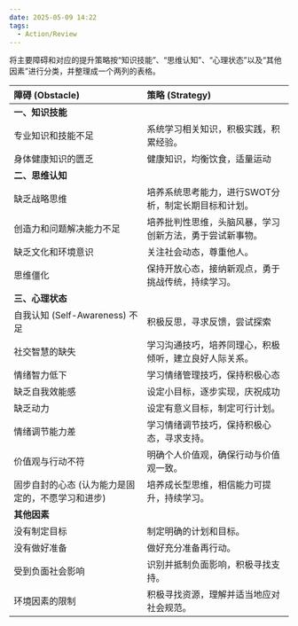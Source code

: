 ```yaml
---
date: 2025-05-09 14:22
tags:
  - Action/Review
---
```


将主要障碍和对应的提升策略按“知识技能”、“思维认知”、“心理状态”以及“其他因素”进行分类，并整理成一个两列的表格。

| 障碍 (Obstacle)              | 策略 (Strategy)                |
| :------------------------- | :--------------------------- |
| **一、知识技能**                 |                              |
| 专业知识和技能不足                  | 系统学习相关知识，积极实践，积累经验。          |
| 身体健康知识的匮乏                  | 健康知识，均衡饮食，适量运动               |
| **二、思维认知**                 |                              |
| 缺乏战略思维                     | 培养系统思考能力，进行SWOT分析，制定长期目标和计划。 |
| 创造力和问题解决能力不足               | 培养批判性思维，头脑风暴，学习创新方法，勇于尝试新事物。 |
| 缺乏文化和环境意识                  | 关注社会动态，尊重他人。                 |
| 思维僵化                       | 保持开放心态，接纳新观点，勇于挑战传统，持续学习。    |
| **三、心理状态**                 |                              |
| 自我认知 (Self-Awareness) 不足   | 积极反思，寻求反馈，尝试探索               |
| 社交智慧的缺失                    | 学习沟通技巧，培养同理心，积极倾听，建立良好人际关系。  |
| 情绪智力低下                     | 学习情绪管理技巧，保持积极心态              |
| 缺乏自我效能感                    | 设定小目标，逐步实现，庆祝成功              |
| 缺乏动力                       | 设定有意义目标，制定可行计划。              |
| 情绪调节能力差                    | 学习情绪调节技巧，保持积极心态，寻求支持。        |
| 价值观与行动不符                   | 明确个人价值观，确保行动与价值观一致。          |
| 固步自封的心态 (认为能力是固定的，不愿学习和进步) | 培养成长型思维，相信能力可提升，持续学习。        |
| **其他因素**                   |                              |
| 没有制定目标                     | 制定明确的计划和目标。                  |
| 没有做好准备                     | 做好充分准备再行动。                   |
| 受到负面社会影响                   | 识别并抵制负面影响，积极寻找支持。            |
| 环境因素的限制                    | 积极寻找资源，理解并适当地应对社会规范。         |
